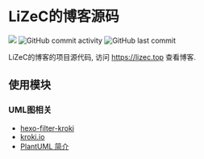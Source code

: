 LiZeC的博客源码
==========================

![](https://img.shields.io/github/license/LiZeC123/Blog)
![GitHub commit activity](https://img.shields.io/github/commit-activity/m/LiZeC123/Blog)
![GitHub last commit](https://img.shields.io/github/last-commit/LiZeC123/Blog)



LiZeC的博客的项目源代码, 访问 https://lizec.top 查看博客.



使用模块
--------

### UML图相关

- [hexo-filter-kroki](https://github.com/miao1007/hexo-filter-kroki)
- [kroki.io](https://kroki.io/)
- [PlantUML 简介](https://plantuml.com/zh/)
